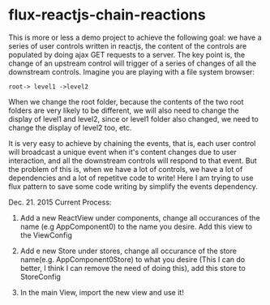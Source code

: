 # flux-reactjs-chain-reactions
This is more or less a demo project to achieve the following goal: we have a series of user controls written in reactjs, the content of the controls are populated by doing ajax GET requests to a server. The key point is, the change of an upstream control will trigger of a series of changes of all the downstream controls. Imagine you are playing with a file system browser:

~~~
root-> level1 ->level2
~~~

When we change the root folder, because the contents of the two root folders are very likely to be different, we will also need to change the display of level1 and level2, since or level1 folder also changed, we need to change the display of level2 too, etc.

It is very easy to achieve by chaining the events, that is, each user control will broadcast a unique event when it's content changes due to user interaction, and all the downstream controls will respond to that event. But the problem of this is, when we have a lot of controls, we have a lot of dependencies and a lot of repetitve code to write! Here I am trying to use flux pattern to save some code writing by simplify the events dependency.

Dec. 21. 2015
Current Process:

1. Add a new ReactView under components, change all occurances of the name (e.g AppComponent0) to the name you desire. Add this view to the ViewConfig

2. Add e new Store under stores, change all occurance of the store name(e.g. AppComponent0Store) to what you desire (This I can do better, I think I can remove the need of doing this), add this store to StoreConfig

3. In the main View, import the new view and use it!
